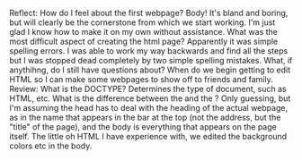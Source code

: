 Reflect: How do I feel about the first webpage? Body! It's bland and boring, but
will clearly be the cornerstone from which we start working. I'm just glad
I know how to make it on my own without assistance. What was the most difficult
aspect of creating the html page? Apparently it was simple spelling errors.
I was able to work my way backwards and find all the steps but I was stopped
dead completely by two simple spelling mistakes. What, if anythihng, do I
still have questions about? When do we begin getting to edit HTML so I can
make some webpages to show off to friends and family. Review: What is the
DOCTYPE? Determines the type of document, such as HTML, etc. What is the
difference between the <head> and the <body>? Only guessing, but I'm assuming
the head has to deal with the heading of the actual webpage, as in the name
that appears in the bar at the top (not the address, but the "title" of the
page), and the body is everything that appears on the page itself. The little
oh HTML I have experience with, we edited the background colors etc in the
body.
